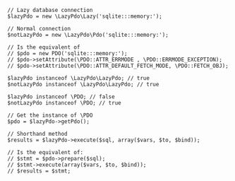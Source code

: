     // Lazy database connection
    $lazyPdo = new \LazyPdo\Lazy('sqlite:::memory:');
 
    // Normal connection
    $notLazyPdo = new \LazyPdo\Pdo('sqlite:::memory:');

    // Is the equivalent of
    // $pdo = new PDO('sqlite:::memory:');
    // $pdo->setAttribute(\PDO::ATTR_ERRMODE , \PDO::ERRMODE_EXCEPTION);
    // $pdo->setAttribute(\PDO::ATTR_DEFAULT_FETCH_MODE, \PDO::FETCH_OBJ);

    $lazyPdo instanceof \LazyPdo\LazyPdo; // true
    $notLazyPdo instanceof \LazyPdo\LazyPdo; // true

    $lazyPdo instanceof \PDO; // false
    $notLazyPdo instanceof \PDO; // true

    // Get the instance of \PDO
    $pdo = $lazyPdo->getPdo();

    // Shorthand method
    $results = $lazyPdo->execute($sql, array($vars, $to, $bind));

    // Is the equivalent of:
    // $stmt = $pdo->prepare($sql);
    // $stmt->execute(array($vars, $to, $bind));
    // $results = $stmt;